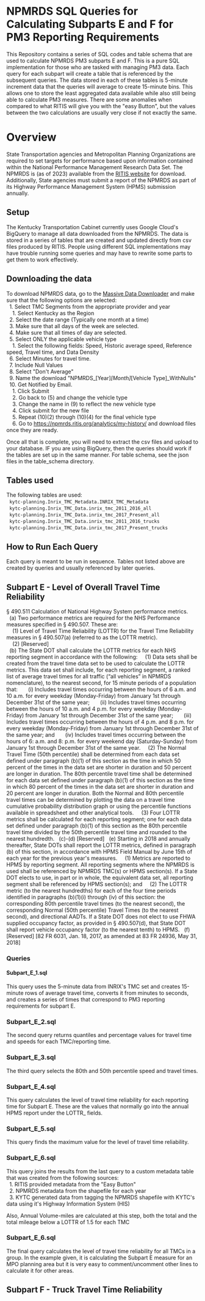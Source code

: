 # NPMRDS SQL Queries for Calculating Subparts E and F for PM3 Reporting Requirements

This Repository contains a series of SQL codes and table schema that are used to calculate NPMRDS PM3 subparts E and F. This is a pure SQL implementation for those who are tasked with managing PM3 data.  Each query for each subpart will create a table that is referenced by the subsequent queries.  The data stored in each of these tables is 5-minute increment data that the queries will average to create 15-minute bins.  This allows one to store the least aggregated data available while also still being able to calculate PM3 measures.  There are some anomalies when compared to what RITIS will give you with the "easy Button", but the values between the two calculations are usually very close if not exactly the same. 

# Overview 

State Transportation agencies and Metropolitan Planning Organizations are required to set targets for performance based upon information contained within the National Performance Management Research Data Set.  The NPMRDS is (as of 2023) available from the [RITIS website](https://npmrds.ritis.org/) for download.  Additionally, State agencies must submit a report of the NPMRDS as part of its Highway Performance Management System (HPMS) submission annually.  

## Setup

The Kentucky Transportation Cabinet currently uses Google Cloud's BigQuery to manage all data downloaded from the NPMRDS.  The data is stored in a series of tables that are created and updated directly from csv files produced by RITIS.  People using different SQL implementations may have trouble running some queries and may have to rewrite some parts to get them to work effectively.  

## Downloading the data

To download NPMRDS data, go to the [Massive Data Downloader](https://npmrds.ritis.org/analytics/download/) and make sure that the following options are selected:<br>
 &nbsp;&nbsp;1. Select TMC Segments from the appropriate provider and year <br>
&nbsp;&nbsp;&nbsp;&nbsp;1. Select Kentucky as the Region<br>
&nbsp;&nbsp;2. Select the date range (Typically one month at a time)<br>
&nbsp;&nbsp;3. Make sure that all days of the week are selected.<br>
&nbsp;&nbsp;4. Make sure that all times of day are selected.<br>
&nbsp;&nbsp;5. Select ONLY the applicable vehicle type<br>
&nbsp;&nbsp;&nbsp;&nbsp;1. Select the following fields: Speed, Historic average speed, Reference speed, Travel time, and Data Density<br>
&nbsp;&nbsp;6. Select Minutes for travel time.<br>
&nbsp;&nbsp;7. Include Null Values<br>
&nbsp;&nbsp;8. Select "Don't Average"<br>
&nbsp;&nbsp;9. Name the download "NPMRDS_[Year]_[Month]_[Vehicle Type]_WithNulls"<br>
&nbsp;&nbsp;10. Get Notified by Email.<br>
&nbsp;&nbsp;&nbsp;&nbsp;1. Click Submit<br>
&nbsp;&nbsp;&nbsp;&nbsp;2. Go back to (5) and change the vehicle type<br>
&nbsp;&nbsp;&nbsp;&nbsp;3. Change the name in (9) to reflect the new vehicle type<br>
&nbsp;&nbsp;&nbsp;&nbsp;4. Click submit for the new file<br>
&nbsp;&nbsp;&nbsp;&nbsp;5. Repeat (10)(2) through (10)(4) for the final vehicle type<br>
&nbsp;&nbsp;&nbsp;&nbsp;6. Go to https://npmrds.ritis.org/analytics/my-history/ and download files once they are ready.<br>

Once all that is complete, you will need to extract the csv files and upload to your database.  IF you are using BigQuery, then the queries should work if the tables are set up in the same manner.  For table schema, see the json files in the table_schema directory.

## Tables used

The following tables are used:<br>
&nbsp;&nbsp;`kytc-planning.Inrix_TMC_Metadata.INRIX_TMC_Metadata`<br>
&nbsp;&nbsp;`kytc-planning.Inrix_TMC_Data.inrix_tmc_2011_2016_all`<br>
&nbsp;&nbsp;`kytc-planning.Inrix_TMC_Data.inrix_tmc_2017_Present_all`<br>
&nbsp;&nbsp;`kytc-planning.Inrix_TMC_Data.inrix_tmc_2011_2016_trucks`<br>
&nbsp;&nbsp;`kytc-planning.Inrix_TMC_Data.inrix_tmc_2017_Present_trucks`<br>

## How to Run Each Query

Each query is meant to be run in sequence.  Tables not listed above are created by queries and usually referenced by later queries.


## Subpart E - Level of Overall Travel Time Reliability

§ 490.511 Calculation of National Highway System performance metrics.<br>
 &nbsp;&nbsp;(a) Two performance metrics are required for the NHS Performance measures specified in § 490.507. These are:<br>
 &nbsp;&nbsp;&nbsp;&nbsp;(1) Level of Travel Time Reliability (LOTTR) for the Travel Time Reliability measures in § 490.507(a) (referred to as the LOTTR metric).<br>
&nbsp;&nbsp;&nbsp;&nbsp;(2) [Reserved]<br>
 &nbsp;&nbsp;(b) The State DOT shall calculate the LOTTR metrics for each NHS reporting segment in accordance with the following:
&nbsp;&nbsp;&nbsp;&nbsp;(1) Data sets shall be created from the travel time data set to be used to calculate the LOTTR metrics. This data set shall include, for each reporting segment, a ranked list of average travel times for all traffic (“all vehicles” in NPMRDS nomenclature), to the nearest second, for 15 minute periods of a population that:
 &nbsp;&nbsp;&nbsp;&nbsp;&nbsp;&nbsp;(i) Includes travel times occurring between the hours of 6 a.m. and 10 a.m. for every weekday (Monday-Friday) from January 1st through December 31st of the same year;
 &nbsp;&nbsp;&nbsp;&nbsp;&nbsp;&nbsp;(ii) Includes travel times occurring between the hours of 10 a.m. and 4 p.m. for every weekday (Monday-Friday) from January 1st through December 31st of the same year;
 &nbsp;&nbsp;&nbsp;&nbsp;&nbsp;&nbsp;(iii) Includes travel times occurring between the hours of 4 p.m. and 8 p.m. for every weekday (Monday-Friday) from January 1st through December 31st of the same year; and
 &nbsp;&nbsp;&nbsp;&nbsp;&nbsp;&nbsp;(iv) Includes travel times occurring between the hours of 6: a.m. and 8: p.m. for every weekend day (Saturday-Sunday) from January 1st through December 31st of the same year.
 &nbsp;&nbsp;&nbsp;&nbsp;(2) The Normal Travel Time (50th percentile) shall be determined from each data set defined under paragraph (b)(1) of this section as the time in which 50 percent of the times in the data set are shorter in duration and 50 percent are longer in duration. The 80th percentile travel time shall be determined for each data set defined under paragraph (b)(1) of this section as the time in which 80 percent of the times in the data set are shorter in duration and 20 percent are longer in duration. Both the Normal and 80th percentile travel times can be determined by plotting the data on a travel time cumulative probability distribution graph or using the percentile functions available in spreadsheet and other analytical tools.
 &nbsp;&nbsp;&nbsp;&nbsp;(3) Four LOTTR metrics shall be calculated for each reporting segment; one for each data set defined under paragraph (b)(1) of this section as the 80th percentile travel time divided by the 50th percentile travel time and rounded to the nearest hundredth.
 &nbsp;&nbsp;(c)-(d) [Reserved]
 &nbsp;&nbsp;(e) Starting in 2018 and annually thereafter, State DOTs shall report the LOTTR metrics, defined in paragraph (b) of this section, in accordance with HPMS Field Manual by June 15th of each year for the previous year's measures.
 &nbsp;&nbsp;&nbsp;&nbsp;(1) Metrics are reported to HPMS by reporting segment. All reporting segments where the NPMRDS is used shall be referenced by NPMRDS TMC(s) or HPMS section(s). If a State DOT elects to use, in part or in whole, the equivalent data set, all reporting segment shall be referenced by HPMS section(s); and
 &nbsp;&nbsp;&nbsp;&nbsp;(2) The LOTTR metric (to the nearest hundredths) for each of the four time periods identified in paragraphs (b)(1)(i) through (iv) of this section: the corresponding 80th percentile travel times (to the nearest second), the corresponding Normal (50th percentile) Travel Times (to the nearest second), and directional AADTs. If a State DOT does not elect to use FHWA supplied occupancy factor, as provided in § 490.507(d), that State DOT shall report vehicle occupancy factor (to the nearest tenth) to HPMS.
 &nbsp;&nbsp;(f) [Reserved]
[82 FR 6031, Jan. 18, 2017, as amended at 83 FR 24936, May 31, 2018]

### Queries

#### Subpart_E_1.sql

This query uses the 5-minute data from INRIX's TMC set and creates 15-minute rows of average travel time, converts it from minutes to seconds, and creates a series of times that correspond to PM3 reporting requirements for subpart E.

### Subpart_E_2.sql

The second query returns quantiles and percentage values for travel time and speeds for each TMC/reporting time.

### Subpart_E_3.sql

The third query selects the 80th and 50th percentile speed and travel times.

### Subpart_E_4.sql

This query calculates the level of travel time reliability for each reporting time for Subpart E.  These are the values that normally go into the annual HPMS report under the LOTTR_ fields.

### Subpart_E_5.sql

This query finds the maximum value for the level of travel time reliability.

### Subpart_E_6.sql

This query joins the results from the last query to a custom metadata table that was created from the following sources:<br>
&nbsp;&nbsp;1. RITIS provided metadata from the "Easy Button"<br>
&nbsp;&nbsp;2. NPMRDS metadata from the shapefile for each year<br>
&nbsp;&nbsp;3. KYTC generated data from tagging the NPMRDS shapefile with KYTC's data using it's Highway Information System (HIS)<br>

Also, Annual Volume-miles are calculated at this step, both the total and the total mileage below a LOTTR of 1.5 for each TMC

### Subpart_E_6.sql

The final query calculates the level of travel time reliability for all TMCs in a group.  In the example given, it is calculating the Subpart E measure for an MPO planning area but it is very easy to comment/uncomment other lines to calculate it for other areas.


## Subpart F - Truck Travel Time Reliability

